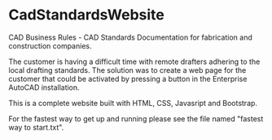 # CadStandardsWebsite

CAD Business Rules - CAD Standards Documentation for fabrication and construction companies.

The customer is having a difficult time with remote drafters adhering to the local drafting standards. 
The solution was to create a web page for the customer that could be activated by pressing a button in the Enterprise AutoCAD installation. 

This is a complete website built with HTML, CSS, Javasript and Bootstrap. 

For the fastest way to get up and running please see the file named "fastest way to start.txt".
